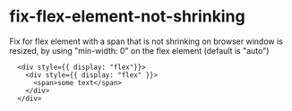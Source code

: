 # fix-flex-element-not-shrinking
Fix for flex element with a span that is not shrinking on browser window is resized, by using "min-width: 0" on the flex element (default is "auto")
```
  <div style={{ display: "flex"}}>
    <div style={{ display: "flex" }}>
      <span>some text</span>
    </div>
  </div>
```
